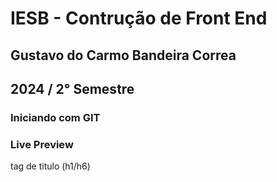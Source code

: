 # IESB - Contrução de Front End

## Gustavo do Carmo Bandeira Correa

## 2024 / 2° Semestre

### Iniciando com GIT



### Live Preview

<!-- Comentário html -->

tag de titulo (h1/h6)


